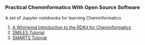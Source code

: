 ### Practical Cheminformatics With Open Source Software
A set of Jupyter notebooks for learning Cheminformatics

1. [A Whirlwind Introduction to the RDKit for Cheminformatics](https://colab.research.google.com/github/PatWalters/practical_cheminformatics_tutorials/blob/main/A_Whirlwind_Introduction_To_The_RDKit.ipynb)
3. [SMILES Tutorial](https://colab.research.google.com/github/PatWalters/practical_cheminformatics_tutorials/blob/main/SMILES_tutorial.ipynb)
4. [SMARTS Tutorial](https://colab.research.google.com/github/PatWalters/practical_cheminformatics_tutorials/blob/main/SMARTS_tutorial.ipynb)

